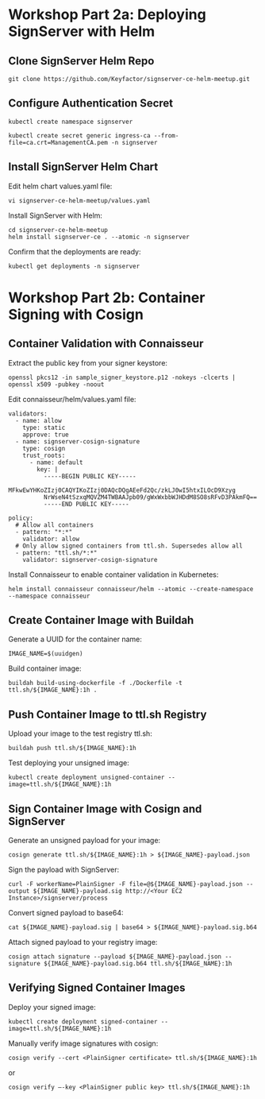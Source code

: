 # Workshop Part 2a: Deploying SignServer with Helm

## Clone SignServer Helm Repo

```shell
git clone https://github.com/Keyfactor/signserver-ce-helm-meetup.git
```

## Configure Authentication Secret

```shell
kubectl create namespace signserver
```

```shell
kubectl create secret generic ingress-ca --from-file=ca.crt=ManagementCA.pem -n signserver
```

## Install SignServer​ Helm Chart

Edit helm chart values.yaml file:
```shell
vi signserver-ce-helm-meetup/values.yaml
```

Install SignServer with Helm:
```shell
cd signserver-ce-helm-meetup
helm install signserver-ce . --atomic -n signserver
```

Confirm that the deployments are ready:
```shell
kubectl get deployments -n signserver
```

# Workshop Part 2b: Container Signing with Cosign​

## Container Validation with Connaisseur​

Extract the public key from your signer keystore:
```shell
openssl pkcs12 -in sample_signer_keystore.p12 -nokeys -clcerts | openssl x509 -pubkey -noout
```

Edit connaisseur/helm/values.yaml file:
```shell
validators:
  - name: allow
    type: static
    approve: true
  - name: signserver-cosign-signature
    type: cosign
    trust_roots:
      - name: default
        key: |
          -----BEGIN PUBLIC KEY-----
          MFkwEwYHKoZIzj0CAQYIKoZIzj0DAQcDQgAEeFd2Qc/zkLJ0wI5htxILOcD9Xzyg
          NrWseN4tSzxqMQVZM4TWBAAJpb09/gWxWxbbWJHDdM8SO8sRFvD3PAkmFQ==
          -----END PUBLIC KEY-----

policy:
  # Allow all containers
  - pattern: "*:*"
    validator: allow
  # Only allow signed containers from ttl.sh. Supersedes allow all
  - pattern: "ttl.sh/*:*"
    validator: signserver-cosign-signature
```

Install Connaisseur to enable container validation in Kubernetes:
```shell
helm install connaisseur connaisseur/helm --atomic --create-namespace --namespace connaisseur
```

## Create Container Image with Buildah

Generate a UUID for the container name:
```shell
IMAGE_NAME=$(uuidgen)
```

Build container image:
```shell
buildah build-using-dockerfile -f ./Dockerfile -t ttl.sh/${IMAGE_NAME}:1h .
```

## Push Container Image to ttl.sh Registry

Upload your image to the test registry ttl.sh:
```shell
buildah push ttl.sh/${IMAGE_NAME}:1h
```

Test deploying your unsigned image:
```shell
kubectl create deployment unsigned-container --image=ttl.sh/${IMAGE_NAME}:1h
```

## Sign Container Image with Cosign and SignServer

Generate an unsigned payload for your image:
```shell
cosign generate ttl.sh/${IMAGE_NAME}:1h > ${IMAGE_NAME}-payload.json
```

Sign the payload with SignServer:
```shell
curl -F workerName=PlainSigner -F file=@${IMAGE_NAME}-payload.json --output ${IMAGE_NAME}-payload.sig http://<Your EC2 Instance>/signserver/process
```

Convert signed payload to base64:
```shell
cat ${IMAGE_NAME}-payload.sig | base64 > ${IMAGE_NAME}-payload.sig.b64
```

Attach signed payload to your registry image:
```shell
cosign attach signature --payload ${IMAGE_NAME}-payload.json --signature ${IMAGE_NAME}-payload.sig.b64 ttl.sh/${IMAGE_NAME}:1h
```

## Verifying Signed Container Images

Deploy your signed image:
```shell
kubectl create deployment signed-container --image=ttl.sh/${IMAGE_NAME}:1h
```

Manually verify image signatures with cosign:
```shell
cosign verify --cert <PlainSigner certificate> ttl.sh/${IMAGE_NAME}:1h
```
or
```shell
cosign verify –-key <PlainSigner public key> ttl.sh/${IMAGE_NAME}:1h
```
